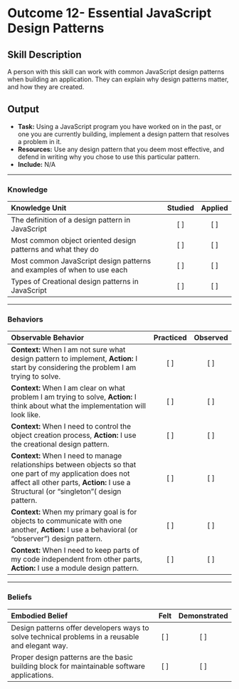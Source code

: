 # Outcome 12- Essential JavaScript Design Patterns

## Skill Description
A person with this skill can work with common JavaScript design patterns when building an application. They can explain why design patterns matter, and how they are created. 

## Output
- **Task:** Using a JavaScript program you have worked on in the past, or one you are currently building, implement a design pattern that resolves a problem in it. 
- **Resources:** Use any design pattern that you deem most effective, and defend in writing why you chose to use this particular pattern.
- **Include:** N/A

-------

### Knowledge

| Knowledge Unit   |      Studied      | Applied |
|:-------------|:------------------:|:--------:|
| The definition of a design pattern in JavaScript | [ ] | [ ] |
| Most common object oriented design patterns and what they do | [ ] | [ ] |
| Most common JavaScript design patterns and examples of when to use each | [ ] | [ ] |
| Types of Creational design patterns in JavaScript | [ ] | [ ] |

-------

### Behaviors

| Observable Behavior   |      Practiced      | Observed |
|:-------------|:------------------:|:--------:|
| **Context:** When I am not sure what design pattern to implement, **Action:** I start by considering the problem I am trying to solve. | [ ] | [ ] |
| **Context:** When I am clear on what problem I am trying to solve, **Action:** I think about what the implementation will look like. | [ ] | [ ] |
| **Context:** When I need to control the object creation process, **Action:** I use the creational design pattern. | [ ] | [ ] |
| **Context:** When I need to manage relationships between objects so that one part of my application does not affect all other parts, **Action:** I use a Structural (or “singleton”( design pattern. | [ ] | [ ] |
| **Context:** When my primary goal is for objects to communicate with one another, **Action:** I use a behavioral (or “observer”) design pattern. | [ ] | [ ] |
| **Context:** When I need to keep parts of my code independent from other parts, **Action:** I use a module design pattern. | [ ] | [ ] |


-------

### Beliefs

| Embodied Belief   |      Felt      | Demonstrated |
|:-------------|:------------------:|:--------:|
| Design patterns offer developers ways to solve technical problems in a reusable and elegant way. | [ ] | [ ] |
| Proper design patterns are the basic building block for maintainable software applications. | [ ] | [ ] |

